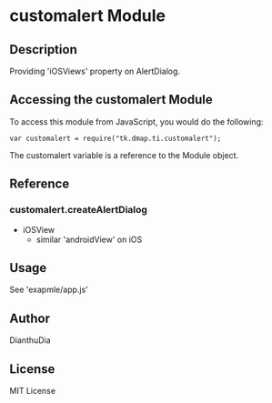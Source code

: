 # customalert Module

## Description

Providing 'iOSViews' property on AlertDialog.

## Accessing the customalert Module

To access this module from JavaScript, you would do the following:

	var customalert = require("tk.dmap.ti.customalert");

The customalert variable is a reference to the Module object.	

## Reference

### customalert.createAlertDialog
* iOSView
  * similar 'androidView' on iOS

## Usage

See 'exapmle/app.js'

## Author

DianthuDia

## License

MIT License
